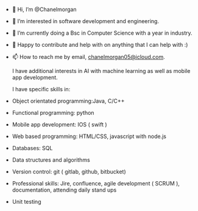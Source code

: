 - 👋 Hi, I’m @Chanelmorgan
- 👀 I’m interested in software development and engineering.
- 🌱 I’m currently doing a Bsc in Computer Science with a year in industry. 
- 💞️ Happy to contribute and help with on anything that I can help with :) 
- 📫 How to reach me by email, chanelmorgan05@icloud.com.


  I have additional interests in AI with machine learning as well as mobile app development.
  
  I have specific skills in:

- Object orientated programming:Java, C/C++
- Functional programming: python
- Mobile app development: IOS ( swift )
- Web based programming: HTML/CSS, javascript with node.js
- Databases: SQL
- Data structures and algorithms
- Version control: git ( gitlab, github, bitbucket)
- Professional skills: Jire, confluence, agile development ( SCRUM ), documentation, attending daily stand ups 
- Unit testing



<!---
Chanelmorgan/Chanelmorgan is a ✨ special ✨ repository because its `README.md` (this file) appears on your GitHub profile.
You can click the Preview link to take a look at your changes.
--->
